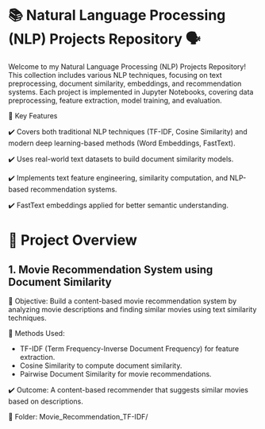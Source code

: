 # 📚 Natural Language Processing (NLP) Projects Repository 🗣️

Welcome to my Natural Language Processing (NLP) Projects Repository! This collection includes various NLP techniques, focusing on text preprocessing, document similarity, embeddings, and recommendation systems. Each project is implemented in Jupyter Notebooks, covering data preprocessing, feature extraction, model training, and evaluation.

📌 Key Features

✔️ Covers both traditional NLP techniques (TF-IDF, Cosine Similarity) and modern deep learning-based methods (Word Embeddings, FastText).

✔️ Uses real-world text datasets to build document similarity models.

✔️ Implements text feature engineering, similarity computation, and NLP-based recommendation systems.

✔️ FastText embeddings applied for better semantic understanding.

# 📂 Project Overview

## 1. Movie Recommendation System using Document Similarity 

📌 Objective: Build a content-based movie recommendation system by analyzing movie descriptions and finding similar movies using text similarity techniques.

🔹 Methods Used:
  - TF-IDF (Term Frequency-Inverse Document Frequency) for feature extraction.
  - Cosine Similarity to compute document similarity.
  - Pairwise Document Similarity for movie recommendations.

✔️ Outcome: A content-based recommender that suggests similar movies based on descriptions.

🔗 Folder: Movie_Recommendation_TF-IDF/
